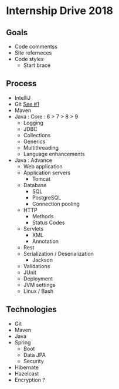 # Internship Drive 2018

## Goals

* Code commentss
* Site referneces
* Code styles
  * Start brace 

## Process

* IntelliJ
* Git [See #1](https://github.com/locationguru-solutions/internship-drive-2018/issues/1)
* Maven
* Java : Core : 6 > 7 > 8 > 9
  * Logging
  * JDBC
  * Collections
  * Generics
  * Multithreading
  * Language enhancements
* Java : Advance
  * Web application
  * Application servers
    * Tomcat
  * Database
    * SQL
    * PostgreSQL
    * Connection pooling
  * HTTP
    * Methods
    * Status Codes
  * Servlets
    * XML
    * Annotation
  * Rest
  * Serialization / Deserialization
    * Jackson
  * Validations
  * JUnit
  * Deployment
  * JVM settings
  * Linux / Bash

## Technologies

* Git
* Maven
* Java
* Spring
  * Boot
  * Data JPA
  * Security
* Hibernate
* Hazelcast
* Encryption ?
